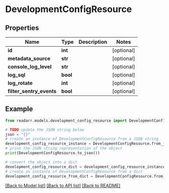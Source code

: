 # DevelopmentConfigResource


## Properties

Name | Type | Description | Notes
------------ | ------------- | ------------- | -------------
**id** | **int** |  | [optional] 
**metadata_source** | **str** |  | [optional] 
**console_log_level** | **str** |  | [optional] 
**log_sql** | **bool** |  | [optional] 
**log_rotate** | **int** |  | [optional] 
**filter_sentry_events** | **bool** |  | [optional] 

## Example

```python
from readarr.models.development_config_resource import DevelopmentConfigResource

# TODO update the JSON string below
json = "{}"
# create an instance of DevelopmentConfigResource from a JSON string
development_config_resource_instance = DevelopmentConfigResource.from_json(json)
# print the JSON string representation of the object
print(DevelopmentConfigResource.to_json())

# convert the object into a dict
development_config_resource_dict = development_config_resource_instance.to_dict()
# create an instance of DevelopmentConfigResource from a dict
development_config_resource_from_dict = DevelopmentConfigResource.from_dict(development_config_resource_dict)
```
[[Back to Model list]](../README.md#documentation-for-models) [[Back to API list]](../README.md#documentation-for-api-endpoints) [[Back to README]](../README.md)


